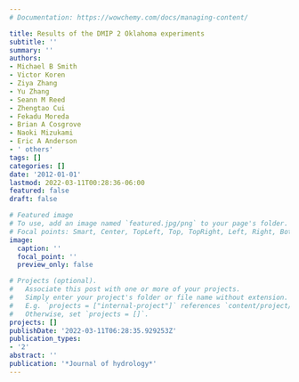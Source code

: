 ```yaml
---
# Documentation: https://wowchemy.com/docs/managing-content/

title: Results of the DMIP 2 Oklahoma experiments
subtitle: ''
summary: ''
authors:
- Michael B Smith
- Victor Koren
- Ziya Zhang
- Yu Zhang
- Seann M Reed
- Zhengtao Cui
- Fekadu Moreda
- Brian A Cosgrove
- Naoki Mizukami
- Eric A Anderson
- ' others'
tags: []
categories: []
date: '2012-01-01'
lastmod: 2022-03-11T00:28:36-06:00
featured: false
draft: false

# Featured image
# To use, add an image named `featured.jpg/png` to your page's folder.
# Focal points: Smart, Center, TopLeft, Top, TopRight, Left, Right, BottomLeft, Bottom, BottomRight.
image:
  caption: ''
  focal_point: ''
  preview_only: false

# Projects (optional).
#   Associate this post with one or more of your projects.
#   Simply enter your project's folder or file name without extension.
#   E.g. `projects = ["internal-project"]` references `content/project/deep-learning/index.md`.
#   Otherwise, set `projects = []`.
projects: []
publishDate: '2022-03-11T06:28:35.929253Z'
publication_types:
- '2'
abstract: ''
publication: '*Journal of hydrology*'
---
```

